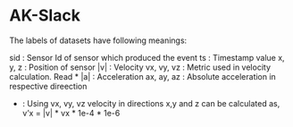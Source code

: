 # AK-Slack

The labels of datasets have following meanings:

sid         : Sensor Id of sensor which produced the event
ts          : Timestamp value
x, y, z     : Position of sensor
|v|         : Velocity
vx, vy, vz  : Metric used in velocity calculation. Read *
|a|         : Acceleration
ax, ay, az  : Absolute acceleration in respective direection

*   :   Using vx, vy, vz velocity in directions x,y and z can be calculated as,
        v’x = |v| * vx * 1e-4 * 1e-6
        

